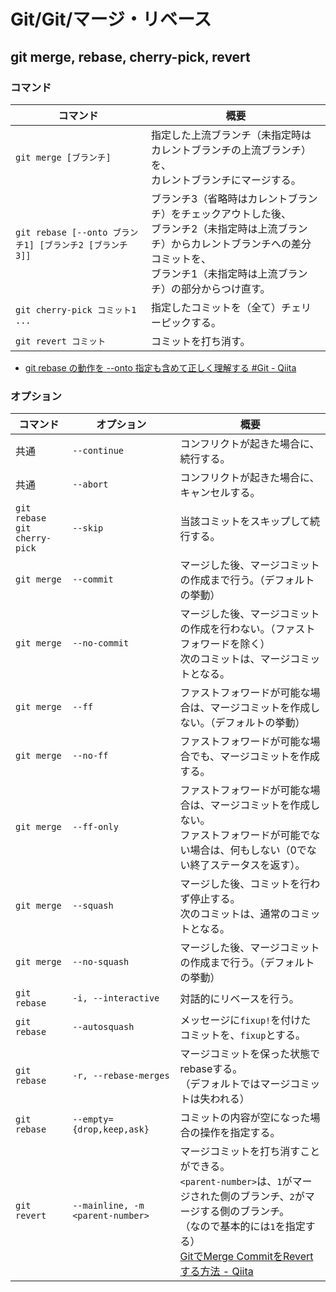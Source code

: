 # Git/Git/マージ・リベース

## git merge, rebase, cherry-pick, revert

### コマンド

| コマンド                                                | 概要                                                         |
| ------------------------------------------------------- | ------------------------------------------------------------ |
| `git merge [ブランチ]`                                  | 指定した上流ブランチ（未指定時はカレントブランチの上流ブランチ）を、<br />カレントブランチにマージする。 |
| `git rebase [--onto ブランチ1] [ブランチ2 [ブランチ3]]` | ブランチ3（省略時はカレントブランチ）をチェックアウトした後、<br />ブランチ2（未指定時は上流ブランチ）からカレントブランチへの差分コミットを、<br />ブランチ1（未指定時は上流ブランチ）の部分からつけ直す。 |
| `git cherry-pick コミット1 ...`                         | 指定したコミットを（全て）チェリーピックする。               |
| `git revert コミット`                                   | コミットを打ち消す。                                         |

- [git rebase の動作を --onto 指定も含めて正しく理解する #Git - Qiita](https://qiita.com/hkuno/items/ef639b75efc156cf37d7#%E6%8E%A5%E7%B6%9A%E5%85%88newbase)

### オプション

| コマンド                            | オプション                       | 概要                                                         |
| ----------------------------------- | -------------------------------- | ------------------------------------------------------------ |
| 共通                                | `--continue`                     | コンフリクトが起きた場合に、続行する。                       |
| 共通                                | `--abort`                        | コンフリクトが起きた場合に、キャンセルする。                 |
| `git rebase`<br />`git cherry-pick` | `--skip`                         | 当該コミットをスキップして続行する。                         |
| `git merge`                         | `--commit`                       | マージした後、マージコミットの作成まで行う。（デフォルトの挙動） |
| `git merge`                         | `--no-commit`                    | マージした後、マージコミットの作成を行わない。（ファストフォワードを除く）<br />次のコミットは、マージコミットとなる。 |
| `git merge`                         | `--ff`                           | ファストフォワードが可能な場合は、マージコミットを作成しない。（デフォルトの挙動） |
| `git merge`                         | `--no-ff`                        | ファストフォワードが可能な場合でも、マージコミットを作成する。 |
| `git merge`                         | `--ff-only`                      | ファストフォワードが可能な場合は、マージコミットを作成しない。<br />ファストフォワードが可能でない場合は、何もしない（0でない終了ステータスを返す）。 |
| `git merge`                         | `--squash`                       | マージした後、コミットを行わず停止する。<br />次のコミットは、通常のコミットとなる。 |
| `git merge`                         | `--no-squash`                    | マージした後、マージコミットの作成まで行う。（デフォルトの挙動） |
| `git rebase`                        | `-i, --interactive`              | 対話的にリベースを行う。                                     |
| `git rebase`                        | `--autosquash`                   | メッセージに`fixup!`を付けたコミットを、`fixup`とする。      |
| `git rebase`                        | `-r, --rebase-merges`            | マージコミットを保った状態でrebaseする。<br />（デフォルトではマージコミットは失われる） |
| `git rebase`                        | `--empty={drop,keep,ask}`        | コミットの内容が空になった場合の操作を指定する。             |
| `git revert`                        | `--mainline, -m <parent-number>` | マージコミットを打ち消すことができる。<br />`<parent-number>`は、`1`がマージされた側のブランチ、`2`がマージする側のブランチ。<br />（なので基本的には`1`を指定する）<br />[GitでMerge CommitをRevertする方法 - Qiita](https://qiita.com/awakia/items/5fad0c454ddc7b478ff1) |
